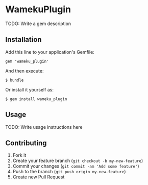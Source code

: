 # WamekuPlugin

TODO: Write a gem description

## Installation

Add this line to your application's Gemfile:

    gem 'wameku_plugin'

And then execute:

    $ bundle

Or install it yourself as:

    $ gem install wameku_plugin

## Usage

TODO: Write usage instructions here

## Contributing

1. Fork it
2. Create your feature branch (`git checkout -b my-new-feature`)
3. Commit your changes (`git commit -am 'Add some feature'`)
4. Push to the branch (`git push origin my-new-feature`)
5. Create new Pull Request
